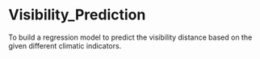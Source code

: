 # Visibility_Prediction
To build a regression model to predict the visibility distance based on the given different climatic indicators.





